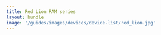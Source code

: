 ```yaml
---
title: Red Lion RAM series
layout: bundle
image: '/guides/images/devices/device-list/red_lion.jpg'
---
```

